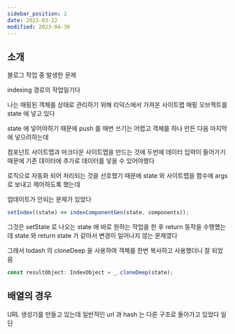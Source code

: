 ```yaml
---
sidebar_position: 2
date: 2023-03-22
modified: 2023-04-30
---
```


## 소개

블로그 작업 중 발생한 문제

indexing 경로의 작업일기다

나는 매핑된 객체를 상태로 관리하기 위해
리덕스에서 가져온 사이트맵 매핑 오브젝트를 state 에 넣고 있다

state 에 넣어야하기 때문에 push 를 매번 쓰기는 어렵고
객체를 하나 만든 다음 마지막에 넣으려하는데

컴포넌트 사이트맵과 마크다운 사이트맵을 만드는 것에 두번에 데이터 입력이 들어가기 때문에
기존 데이터에 추가로 데이터를 넣을 수 있어야했다

로직으로 자동화 되어 처리되는 것을 선호했기 때문에
state 와 사이트맵을 함수에 args 로 보내고
제어하도록 했는데

업데이트가 안되는 문제가 있었다

```ts
setIndex((state) => indexComponentGen(state, components));
```

그것은 setState 로 나오는 state 에 바로 원하는 작업을 한 후 return 동작을 수행헀는데
state 와 return state 가 같아서 변경이 일어나지 않는 문제였다

그래서 lodash 의 cloneDeep 을 사용하여 객체를 한번 복사하고 사용했더니 잘 되었음

```ts
const resultObject: IndexObject = _.cloneDeep(state);
```

## 배열의 경우

URL 생성기를 만들고 있는데
일반적인 url 과 hash 는 다른 구조로 돌아가고 있었다
일단
